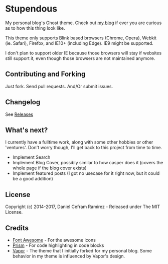 # Stupendous

My personal blog's Ghost theme. Check out [my blog](http://dcefram.com) if ever you are curious as to
how this thing look like.

This theme only supports Blink based browsers (Chrome, Opera), Webkit (ie. Safari), Firefox, and IE10+ (including Edge). IE9 might be supported.

I don't plan to support older IE because those browsers will stay if websites still support it, even though those browsers are not maintained anymore.

## Contributing and Forking

Just fork. Send pull requests. And/Or submit issues.

## Changelog

See [Releases](https://github.com/dcefram/stupendous/releases)

## What's next?

I currently have a fulltime work, along with some other hobbies or other
'ventures'. Don't worry though, I'll get back to this project from time to time.

- Implement Search
- Implement Blog Cover, possibly similar to how casper does it (covers the whole page if the blog cover exists)
- Implement featured posts (I got no usecase for it right now, but it could be a good addition)

## License
Copyright (c) 2014-2017, Daniel Cefram Ramirez - Released under The MIT License.

## Credits

- [Font Awesome](http://fontawesome.io/) - For the awesome icons
- [Prism](http://prismjs.com/) - For code highlighting in code blocks
- [Vapor](https://github.com/sethlilly/Vapor) - The theme that I initially forked for my personal blog. Some behavior in my theme is influenced by Vapor's design.
